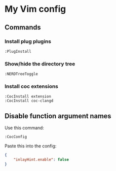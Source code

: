 # My Vim config
## Commands
### Install plug plugins
```shell
:PlugInstall
```
### Show/hide the directory tree
```shell
:NERDTreeToggle
```
### Install coc extensions
```shell
:CocInstall extension
:CocInstall coc-clangd
```
## Disable function argument names
Use this command:
```shell
:CocConfig
```
Paste this into the config:
```json
{
    "inlayHint.enable": false
}
```
